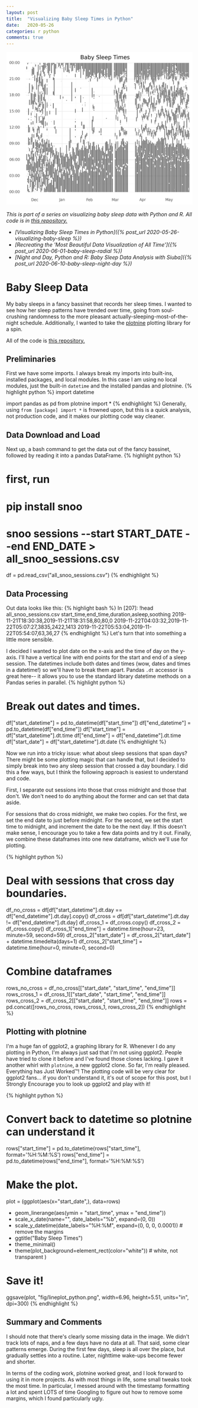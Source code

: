 ```yaml
---
layout: post
title:  "Visualizing Baby Sleep Times in Python"
date:   2020-05-26
categories: r python
comments: true
---
```


![how does babby sleep](/figs/2020-05-26-baby-viz/lineplot_python.png)

*This is part of a series on visualizing baby sleep data with Python and R. All code is in [this repository.](https://github.com/dodger487/snoo_plots)*

- *[Visualizing Baby Sleep Times in Python]({% post_url 2020-05-26-visualizing-baby-sleep %})*
- *[Recreating the 'Most Beautiful Data Visualization of All Time']({% post_url 2020-06-01-baby-sleep-radial %})*
- *[Night and Day, Python and R: Baby Sleep Data Analysis with Siuba]({% post_url 2020-06-10-baby-sleep-night-day %})*

# Baby Sleep Data

My baby sleeps in a fancy bassinet that records her sleep times.
I wanted to see how her sleep patterns have trended over time, going from soul-crushing randomness to the more pleasant actually-sleeping-most-of-the-night schedule.
Additionally, I wanted to take the [plotnine](https://plotnine.readthedocs.io/en/stable/) plotting library for a spin.

All of the code is [this repository.](https://github.com/dodger487/snoo_plots/blob/master/snoo_viz.py)

## Preliminaries

First we have some imports.
I always break my imports into built-ins, installed packages, and local modules.
In this case I am using no local modules, just the built-in `datetime` and the installed pandas and plotnine.
{% highlight python %}
import datetime

import pandas as pd
from plotnine import *
{% endhighlight %}
Generally, using `from [package] import *` is frowned upon, but this is a quick analysis, not production code, and it makes our plotting code way cleaner.


## Data Download and Load

Next up, a bash command to get the data out of the fancy bassinet, followed by reading it into a pandas DataFrame.
{% highlight python %}
# first, run 
# pip install snoo
# snoo sessions --start START_DATE --end END_DATE > all_snoo_sessions.csv
df = pd.read_csv("all_snoo_sessions.csv")
{% endhighlight %}


## Data Processing

Out data looks like this:
{% highlight bash %}
In [207]: !head all_snoo_sessions.csv
start_time,end_time,duration,asleep,soothing
2019-11-21T18:30:38,2019-11-21T18:31:58,80,80,0
2019-11-22T04:03:32,2019-11-22T05:07:27,3835,2422,1413
2019-11-22T05:53:04,2019-11-22T05:54:07,63,36,27
{% endhighlight %}
Let's turn that into something a little more sensible.

I decided I wanted to plot date on the x-axis and the time of day on the y-axis.
I'll have a vertical line with end points for the start and end of a sleep session.
The datetimes include both dates and times (wow, dates and times in a datetime!) so we'll have to break them apart.
Pandas `.dt` accessor is great here-- it allows you to use the standard library datetime methods on a Pandas series in parallel.
{% highlight python %}
# Break out dates and times.
df["start_datetime"] = pd.to_datetime(df["start_time"])
df["end_datetime"] = pd.to_datetime(df["end_time"])
df["start_time"] = df["start_datetime"].dt.time
df["end_time"] = df["end_datetime"].dt.time
df["start_date"] = df["start_datetime"].dt.date
{% endhighlight %}

Now we run into a tricky issue: what about sleep sessions that span days?
There might be some plotting magic that can handle that, but I decided to simply break into two any sleep session that crossed a day boundary.
I did this a few ways, but I think the following approach is easiest to understand and code.

First, I separate out sessions into those that cross midnight and those that don't.
We don't need to do anything about the former and can set that data aside.

For sessions that do cross midnight, we make two copies.
For the first, we set the end date to just before midnight.
For the second, we set the start time to midnight, and increment the date to be the next day.
If this doesn't make sense, I encourage you to take a few data points and try it out.
Finally, we combine these dataframes into one new dataframe, which we'll use for plotting.

{% highlight python %}
# Deal with sessions that cross day boundaries.
df_no_cross = df[df["start_datetime"].dt.day == df["end_datetime"].dt.day].copy()
df_cross = df[df["start_datetime"].dt.day != df["end_datetime"].dt.day]
df_cross_1 = df_cross.copy()
df_cross_2 = df_cross.copy()
df_cross_1["end_time"] = datetime.time(hour=23, minute=59, second=59)
df_cross_2["start_date"] = df_cross_2["start_date"] + datetime.timedelta(days=1)
df_cross_2["start_time"] = datetime.time(hour=0, minute=0, second=0)


# Combine dataframes
rows_no_cross = df_no_cross[["start_date", "start_time", "end_time"]]
rows_cross_1 = df_cross_1[["start_date", "start_time", "end_time"]]
rows_cross_2 = df_cross_2[["start_date", "start_time", "end_time"]]
rows = pd.concat([rows_no_cross, rows_cross_1, rows_cross_2])
{% endhighlight %}


## Plotting with plotnine
I'm a huge fan of ggplot2, a graphing library for R. 
Whenever I do any plotting in Python, I'm always just sad that I'm not using ggplot2.
People have tried to clone it before and I've found those clones lacking.
I gave it another whirl with `plotnine`, a new ggplot2 clone. 
So far, I'm really pleased.
Everything has Just Worked™!
The plotting code will be very clear for ggplot2 fans... if you don't understand it, it's out of scope for this post, but I Strongly Encourage you to look up ggplot2 and play with it!

{% highlight python %}
# Convert back to datetime so plotnine can understand it
rows["start_time"] = pd.to_datetime(rows["start_time"], format='%H:%M:%S')
rows["end_time"] = pd.to_datetime(rows["end_time"], format='%H:%M:%S')

# Make the plot.
plot = (ggplot(aes(x="start_date",), data=rows)
  + geom_linerange(aes(ymin = "start_time", ymax = "end_time"))
  + scale_x_date(name="", date_labels="%b", expand=(0, 0)) 
  + scale_y_datetime(date_labels="%H:%M",
                     expand=(0, 0, 0, 0.0001))  # remove the margins
  + ggtitle("Baby Sleep Times")
  + theme_minimal() 
  + theme(plot_background=element_rect(color="white"))  # white, not transparent
)

# Save it!
ggsave(plot, "fig/lineplot_python.png", width=6.96, height=5.51, units="in", dpi=300)
{% endhighlight %}


## Summary and Comments
I should note that there's clearly some missing data in the image.
We didn't track lots of naps, and a few days have no data at all.
That said, some clear patterns emerge.
During the first few days, sleep is all over the place, but gradually settles into a routine.
Later, nighttime wake-ups become fewer and shorter.

In terms of the coding work, plotnine worked great, and I look forward to using it in more projects.
As with most things in life, some small tweaks took the most time.
In particular, I messed around with the timestamp formatting a lot and spent LOTS of time Googling to figure out how to remove some margins, which I found particularly ugly.

